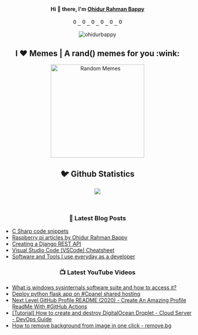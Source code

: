 <h4 align="center"> Hi 👋 there, I'm <a href="https://www.ohidur.com">Ohidur Rahman Bappy</a></h4>

<p align="center">
  <samp>
  <a href="https://discord.gg/6uvgmNa">
  <img  alt="Ohidur N Friends Discord Server" width="16px" src="https://cdn.jsdelivr.net/npm/simple-icons@v3/icons/discord.svg" />
</a>
<a href="https://twitter.com/ohidurbappy">
  <img  alt="Ohidur Rahman Bappy's Twitter" width="16px" src="https://cdn.jsdelivr.net/npm/simple-icons@v3/icons/twitter.svg" />
</a>
<a href="https://www.linkedin.com/in/ohidurbappy/">
  <img  alt="Ohidur Rahman Bappy's Linkdein" width="16px" src="https://cdn.jsdelivr.net/npm/simple-icons@v3/icons/linkedin.svg" />
</a>
<a href="https://github.com/ohidurbappy">
  <img  alt="Ohidur Rahman Bappy's Github" width="16px" src="https://cdn.jsdelivr.net/npm/simple-icons@v3/icons/github.svg" />
</a>
<a href="https://instagram.com/ohidurbappy/">
  <img  alt="Ohidur Rahman Bappy's Instagram" width="16px" src="https://cdn.jsdelivr.net/npm/simple-icons@v3/icons/instagram.svg" />
</a>
<a href="https://www.facebook.com/ohidurbappy/">
  <img  alt="Ohidur Rahman Bappy's Facebook" width="16px" src="https://cdn.jsdelivr.net/npm/simple-icons@v3/icons/facebook.svg" />
</a>
  </samp>
  
  <br>
 </p>
 
<p align="center">
  <img src="https://komarev.com/ghpvc/?username=ohidurbappy" alt="ohidurbappy" /> 
</p>


<h2 align="center">I ❤️ Memes | A rand() memes for you :wink:</h2>
<p align="center">
<img alt="Random Memes" title="programming memes by ohidurbappy" height="250px" src="https://web.ohidur.com/memes/random.jpg?category=programming">
</p>


<h2 align="center">🐦 Github Statistics </h2>
<p align="center">
<img src="https://github-readme-stats.vercel.app/api?username=ohidurbappy&show_icons=true&title_color=222222&icon_color=03A87C&text_color=333333&bg_color=ffffff">
</p>
<br/>


 
<h3 align="center">📕 Latest Blog Posts</h3>

<!-- BLOG-POST-LIST:START -->
- [C Sharp code snippets](https://blog.ohidur.com/posts/c-sharp-sinppets/)
- [Raspberry pi articles by Ohidur Rahman Bappy](https://blog.ohidur.com/posts/raspberry-pi/)
- [Creating a Django REST API](https://blog.ohidur.com/posts/django-rest-todo/)
- [Visual Studio Code (VSCode) Cheatsheet](https://blog.ohidur.com/posts/vscode-cheatsheet/)
- [Software and Tools I use everyday as a developer](https://blog.ohidur.com/posts/tools-i-use-as-a-developer/)
<!-- BLOG-POST-LIST:END -->

<h3 align="center">📺 Latest YouTube Videos</h3>

<!-- YOUTUBE:START -->
- [What is windows sysinternals software suite and how to access it?](https://www.youtube.com/watch?v=c90j2_8Z-bk)
- [Deploy python flask app on #Cpanel shared hosting](https://www.youtube.com/watch?v=260eDcsUheE)
- [Next Level GitHub Profile README (2020) - Create An Amazing Profile ReadMe With #GitHub Actions](https://www.youtube.com/watch?v=ZnJjJAxaq5Q)
- [[Tutorial] How to create and destroy DigitalOcean Droplet - Cloud Server - DevOps Guide](https://www.youtube.com/watch?v=YxqQ0oF46bo)
- [How to remove background from image in one click - remove.bg](https://www.youtube.com/watch?v=8Inl23cfjsY)
<!-- YOUTUBE:END -->

